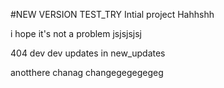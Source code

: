 #NEW VERSION TEST_TRY Intial project
Hahhshh

i hope it's not a problem
jsjsjsjsj

404
dev dev
updates in new_updates

anotthere chanag
changegegegegeg
